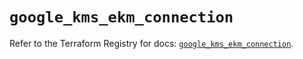 # `google_kms_ekm_connection`

Refer to the Terraform Registry for docs: [`google_kms_ekm_connection`](https://registry.terraform.io/providers/hashicorp/google/6.34.1/docs/resources/kms_ekm_connection).
